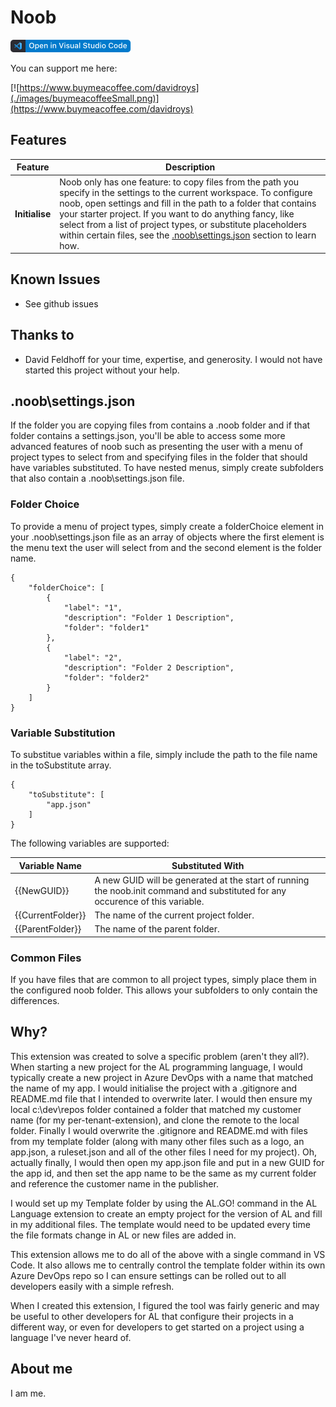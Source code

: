 # Noob

[![Open in Visual Studio Code](images/open-in-vscode.png)](https://open.vscode.dev/DavidRoys/noob)

You can support me here:

[![https://www.buymeacoffee.com/davidroys](./images/buymeacoffeeSmall.png)](https://www.buymeacoffee.com/davidroys)

## Features

|Feature  |Description  |
|---------|---------|
|**Initialise**     | Noob only has one feature: to copy files from the path you specify in the settings to the current workspace. To configure noob, open settings and fill in the path to a folder that contains your starter project. If you want to do anything fancy, like select from a list of project types, or substitute placeholders within certain files, see the [.noob\settings.json](#noobsettingsjson) section to learn how. |

## Known Issues

- See github issues

## Thanks to

- David Feldhoff for your time, expertise, and generosity. I would not have started this project without your help.

## .noob\settings.json

If the folder you are copying files from contains a .noob folder and if that folder contains a settings.json, you'll be able to access some more advanced features of noob such as presenting the user with a menu of project types to select from and specifying files in the folder that should have variables substituted. To have nested menus, simply create subfolders that also contain a .noob\settings.json file.

### Folder Choice

To provide a menu of project types, simply create a folderChoice element in your .noob\settings.json file as an array of objects where the first element is the menu text the user will select from and the second element is the folder name. 

```
{
    "folderChoice": [
        {
            "label": "1",
            "description": "Folder 1 Description",
            "folder": "folder1"
        },
        {
            "label": "2",
            "description": "Folder 2 Description",
            "folder": "folder2"
        }
    ]
}
```

### Variable Substitution

To substitue variables within a file, simply include the path to the file name in the toSubstitute array.

```
{
    "toSubstitute": [
        "app.json"
    ]
}
```
The following variables are supported:

| Variable Name | Substituted With |
|-|-|
| {{NewGUID}} | A new GUID will be generated at the start of running the noob.init command and substituted for any occurence of this variable. |
| {{CurrentFolder}} | The name of the current project folder. |
| {{ParentFolder}} | The name of the parent folder. |

### Common Files

If you have files that are common to all project types, simply place them in the configured noob folder. This allows your subfolders to only contain the differences.

## Why?

This extension was created to solve a specific problem (aren't they all?). When starting a new project for the AL programming language, I would typically create a new project in Azure DevOps with a name that matched the name of my app. I would initialise the project with a .gitignore and README.md file that I intended to overwrite later. I would then ensure my local c:\dev\repos folder contained a folder that matched my customer name (for my per-tenant-extension), and clone the remote to the local folder. Finally I would overwrite the .gitignore and README.md with files from my template folder (along with many other files such as a logo, an app.json, a ruleset.json and all of the other files I need for my project). Oh, actually finally, I would then open my app.json file and put in a new GUID for the app id, and then set the app name to be the same as my current folder and reference the customer name in the publisher.

I would set up my Template folder by using the AL.GO! command in the AL Language extension to create an empty project for the version of AL and fill in my additional files. The template would need to be updated every time the file formats change in AL or new files are added in.

This extension allows me to do all of the above with a single command in VS Code. It also allows me to centrally control the template folder within its own Azure DevOps repo so I can ensure settings can be rolled out to all developers easily with a simple refresh.

When I created this extension, I figured the tool was fairly generic and may be useful to other developers for AL that configure their projects in a different way, or even for developers to get started on a project using a language I've never heard of.

## About me

I am me.